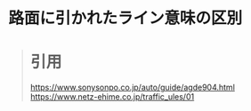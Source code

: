 # 路面に引かれたライン意味の区別


> # 引用
> https://www.sonysonpo.co.jp/auto/guide/agde904.html
> https://www.netz-ehime.co.jp/traffic_ules/01